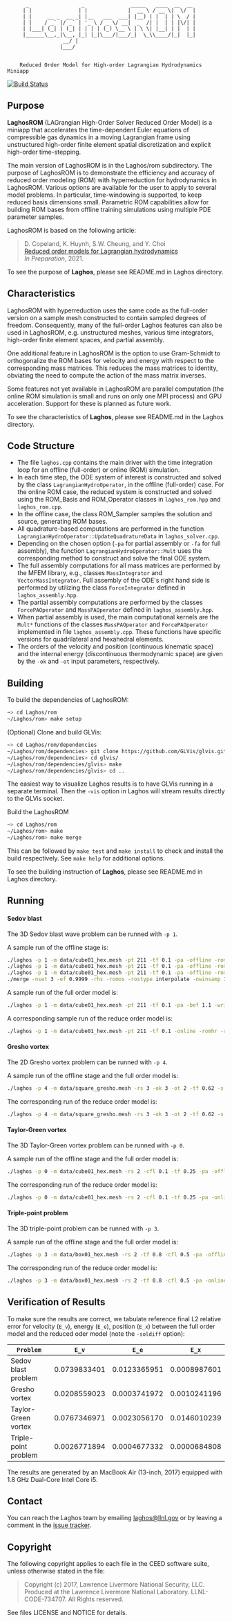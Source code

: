           _                 _               _____   ____  __  __
         | |               | |             |  __ \ / __ \|  \/  |
         | |     __ _  __ _| |__   ___  ___| |__) | |  | | \  / |
         | |    / _` |/ _` | '_ \ / _ \/ __|  _  /| |  | | |\/| |
         | |___| (_| | (_| | | | | (_) \__ \ | \ \| |__| | |  | |
         |______\__,_|\__, |_| |_|\___/|___/_|  \_\\____/|_|  |_|
                      __/ |                                     
                     |___/
 

        Reduced Order Model for High-order Lagrangian Hydrodynamics Miniapp

[![Build Status](https://travis-ci.org/CEED/Laghos.svg?branch=master)](https://travis-ci.org/CEED/Laghos)

## Purpose

**LaghosROM** (LAGrangian High-Order Solver Reduced Order Model) is a miniapp
that accelerates the time-dependent Euler equations of compressible gas
dynamics in a moving Lagrangian frame using unstructured high-order finite
element spatial discretization and explicit high-order time-stepping.

The main version of LaghosROM is in the Laghos/rom subdirectory. The purpose of
LaghosROM is to demonstrate the efficiency and accuracy of reduced order
modeling (ROM) with hyperreduction for hydrodynamics in LaghosROM. Various
options are available for the user to apply to several model problems. In
particular, time-windowing is supported, to keep reduced basis dimensions small.
Parametric ROM capabilities allow for building ROM bases from offline training
simulations using multiple PDE parameter samples.

LaghosROM is based on the following article:

> D. Copeland, K. Huynh, S.W. Cheung, and Y. Choi <br>
> [Reduced order models for Lagrangian hydrodynamics]() <br>
> *In Preparation*, 2021.

To see the purpose of **Laghos**, please see README.md in Laghos directory.

## Characteristics

LaghosROM with hyperreduction uses the same code as the full-order version on a
sample mesh constructed to contain sampled degrees of freedom. Consequently,
many of the full-order Laghos features can also be used in LaghosROM, e.g.
unstructured meshes, various time integrators, high-order finite element spaces,
and partial assembly.

One additional feature in LaghosROM is the option to use Gram-Schmidt to
orthogonalize the ROM bases for velocity and energy with respect to the
corresponding mass matrices. This reduces the mass matrices to identity,
obviating the need to compute the action of the mass matrix inverses.

Some features not yet available in LaghosROM are parallel computation (the
online ROM simulation is small and runs on only one MPI process) and GPU
acceleration. Support for these is planned as future work.

To see the characteristics of **Laghos**, please see README.md in the Laghos
directory.

## Code Structure

- The file `laghos.cpp` contains the main driver with the time integration loop
  for an offline (full-order) or online (ROM) simulation.
- In each time step, the ODE system of interest is constructed and solved by
  the class `LagrangianHydroOperator`, in the offline (full-order) case. For the
  online ROM case, the reduced system is constructed and solved using the
  ROM_Basis and ROM_Operator classes in `laghos_rom.hpp` and `laghos_rom.cpp`.
- In the offline case, the class ROM_Sampler samples the solution and source,
  generating ROM bases.
- All quadrature-based computations are performed in the function
  `LagrangianHydroOperator::UpdateQuadratureData` in `laghos_solver.cpp`.
- Depending on the chosen option (`-pa` for partial assembly or `-fa` for full
  assembly), the function `LagrangianHydroOperator::Mult` uses the corresponding
  method to construct and solve the final ODE system.
- The full assembly computations for all mass matrices are performed by the MFEM
  library, e.g., classes `MassIntegrator` and `VectorMassIntegrator`.  Full
  assembly of the ODE's right hand side is performed by utilizing the class
  `ForceIntegrator` defined in `laghos_assembly.hpp`.
- The partial assembly computations are performed by the classes
  `ForcePAOperator` and `MassPAOperator` defined in `laghos_assembly.hpp`.
- When partial assembly is used, the main computational kernels are the
  `Mult*` functions of the classes `MassPAOperator` and `ForcePAOperator`
  implemented in file `laghos_assembly.cpp`. These functions have specific
  versions for quadrilateral and hexahedral elements.
- The orders of the velocity and position (continuous kinematic space)
  and the internal energy (discontinuous thermodynamic space) are given
  by the `-ok` and `-ot` input parameters, respectively.

## Building

To build the dependencies of LaghosROM: 
```sh
~> cd Laghos/rom
~/Laghos/rom> make setup
```

(Optional) Clone and build GLVis:
```sh
~> cd Laghos/rom/dependencies
~/Laghos/rom/dependencies> git clone https://github.com/GLVis/glvis.git ./glvis
~/Laghos/rom/dependencies> cd glvis/
~/Laghos/rom/dependencies/glvis> make
~/Laghos/rom/dependencies/glvis> cd ..
```
The easiest way to visualize Laghos results is to have GLVis running in a
separate terminal. Then the `-vis` option in Laghos will stream results directly
to the GLVis socket.

Build the LaghosROM
```sh
~> cd Laghos/rom
~/Laghos/rom> make
~/Laghos/rom> make merge
```
This can be followed by `make test` and `make install` to check and install the
build respectively. See `make help` for additional options.

To see the building instruction of **Laghos**, please see README.md in Laghos directory.

## Running

#### Sedov blast

The 3D Sedov blast wave problem can be runned with `-p 1`.

A sample run of the offline stage is:
```sh
./laghos -p 1 -m data/cube01_hex.mesh -pt 211 -tf 0.1 -pa -offline -romsvds -romos -rostype interpolate -romsrhs -bef 1.0 -rpar 0
./laghos -p 1 -m data/cube01_hex.mesh -pt 211 -tf 0.1 -pa -offline -romsvds -romos -rostype interpolate -romsrhs -bef 1.2 -rpar 1
./laghos -p 1 -m data/cube01_hex.mesh -pt 211 -tf 0.1 -pa -offline -romsvds -romos -rostype interpolate -romsrhs -bef 0.8 -rpar 2
./merge -nset 3 -ef 0.9999 -rhs -romos -rostype interpolate -nwinsamp 10
```

A sample run of the full order model is:
```sh
./laghos -p 1 -m data/cube01_hex.mesh -pt 211 -tf 0.1 -pa -bef 1.1 -writesol
```
A corresponding sample run of the reduce order model is:
```sh
./laghos -p 1 -m data/cube01_hex.mesh -pt 211 -tf 0.1 -online -romhr -romos -rostype interpolate -sfacx 1 -sfacv 32 -sface 32 -soldiff -romgs -romsrhs -bef 1.1 -nwin 27 -twp twpTemp.csv
```

#### Gresho vortex

The 2D Gresho vortex problem can be runned with `-p 4`.

A sample run of the offline stage and the full order model is:
```sh
./laghos -p 4 -m data/square_gresho.mesh -rs 3 -ok 3 -ot 2 -tf 0.62 -s 7 -pa -offline -romsvds -ef 0.9999 -nwinsamp 10 -romos -rostype load -romsrhs -writesol 
```
The corresponding run of the reduce order model is:
```sh
./laghos -p 4 -m data/square_gresho.mesh -rs 3 -ok 3 -ot 2 -tf 0.62 -s 7 -online -romhr -sfacv 32 -sface 32 -romsvds -nwin 76 -twp twpTemp.csv -romos -rostype load -romsrhs -romgs -soldiff
```

#### Taylor-Green vortex

The 3D Taylor-Green vortex problem can be runned with `-p 0`.

A sample run of the offline stage and the full order model is:
```sh
./laghos -p 0 -m data/cube01_hex.mesh -rs 2 -cfl 0.1 -tf 0.25 -pa -offline -romsvds -ef 0.9999 -writesol -romos -rostype load -romsrhs -nwinsamp 10 
```
The corresponding run of the reduce order model is:
```sh
./laghos -p 0 -m data/cube01_hex.mesh -rs 2 -cfl 0.1 -tf 0.25 -pa -online -soldiff -romsvds -romos -rostype load -romhr -romsrhs -romgs -sfacv 32 -sface 32 -twp twpTemp.csv -nwin 27 
```

#### Triple-point problem

The 3D triple-point problem can be runned with `-p 3`.

A sample run of the offline stage and the full order model is:
```sh
./laghos -p 3 -m data/box01_hex.mesh -rs 2 -tf 0.8 -cfl 0.5 -pa -offline -writesol -romsvds -romos -rostype load -romsrhs -ef 0.9999 -nwinsamp 10 
```
The corresponding run of the reduce order model is:
```sh
./laghos -p 3 -m data/box01_hex.mesh -rs 2 -tf 0.8 -cfl 0.5 -pa -online -soldiff -nwin 20 -romhr -twp twpTemp.csv -romsvds -romos -rostype load -sfacv 1024 -sface 1024 -romgs -romsrhs
```

## Verification of Results

To make sure the results are correct, we tabulate reference final 
L2 relative error for velocity (`E_v`), energy (`E_e`), position (`E_x`) 
between the full order model and the reduced oder model (note the `-soldiff` option):

| `Problem` | `E_v` | `E_e` | `E_x` |
| ----- | ------ | ---- | --- |
| Sedov blast problem | 0.0739833401 | 0.0123365951 | 0.0008987601 |
| Gresho vortex | 0.0208559023 | 0.0003741972 | 0.0010241196 |
| Taylor-Green vortex | 0.0767346971 | 0.0023056170 | 0.0146010239 |
| Triple-point problem | 0.0026771894 | 0.0004677332 | 0.0000684808 |

The results are generated by an MacBook Air (13-inch, 2017) 
equipped with 1.8 GHz Dual-Core Intel Core i5. 

## Contact

You can reach the Laghos team by emailing laghos@llnl.gov or by leaving a
comment in the [issue tracker](https://github.com/CEED/Laghos/issues).

## Copyright

The following copyright applies to each file in the CEED software suite,
unless otherwise stated in the file:

> Copyright (c) 2017, Lawrence Livermore National Security, LLC. Produced at the
> Lawrence Livermore National Laboratory. LLNL-CODE-734707. All Rights reserved.

See files LICENSE and NOTICE for details.
